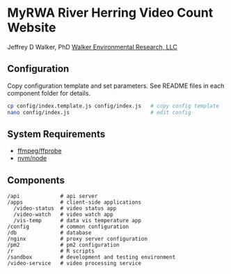 MyRWA River Herring Video Count Website
=======================================

Jeffrey D Walker, PhD
[Walker Environmental Research, LLC](http://walkerenvres.com)

## Configuration

Copy configuration template and set parameters. See README files in each component folder for details.

```bash
cp config/index.template.js config/index.js   # copy config template
nano config/index.js                          # edit config
```

## System Requirements

- [ffmpeg/ffprobe](https://ffmpeg.org/)
- [nvm/node](https://github.com/creationix/nvm)

## Components

```text
/api             # api server
/apps            # client-side applications
  /video-status  # video status app
  /video-watch   # video watch app
  /vis-temp      # data vis temperature app
/config          # common configuration
/db              # database
/nginx           # proxy server configuration
/pm2             # pm2 configuration
/r               # R scripts
/sandbox         # development and testing environment
/video-service   # video processing service
```
